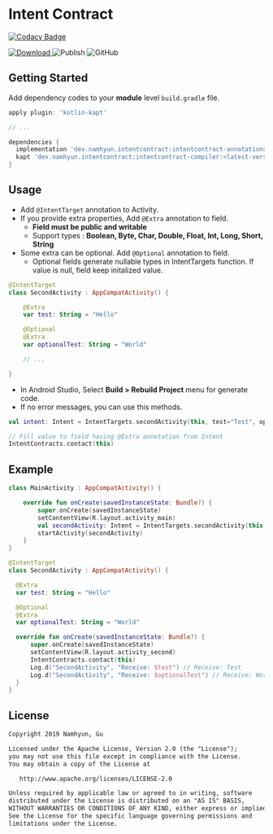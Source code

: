 # Intent Contract

[![Codacy Badge](https://api.codacy.com/project/badge/Grade/2132da86b38f4001abd12ecbc1445cb7)](https://app.codacy.com/manual/namhyun-gu/intent-contract?utm_source=github.com&utm_medium=referral&utm_content=namhyun-gu/intent-contract&utm_campaign=Badge_Grade_Dashboard)

[ ![Download](https://api.bintray.com/packages/namhyun-gu/intentcontract/intentcontract-compiler/images/download.svg) ](https://bintray.com/namhyun-gu/intentcontract/intentcontract-compiler/_latestVersion)
![Publish](https://github.com/namhyun-gu/intent-contract/workflows/Publish/badge.svg)
![GitHub](https://img.shields.io/github/license/namhyun-gu/intent-contract)

## Getting Started

Add dependency codes to your **module** level `build.gradle` file.

```groovy
apply plugin: 'kotlin-kapt'

// ...

dependencies {
  implementation 'dev.namhyun.intentcontract:intentcontract-annotations:<latest-version>'
  kapt 'dev.namhyun.intentcontract:intentcontract-compiler:<latest-version>'
}
```

## Usage

- Add `@IntentTarget` annotation to Activity.
- If you provide extra properties, Add `@Extra` annotation to field.
  - **Field must be public and writable**
  - Support types : **Boolean, Byte, Char, Double, Float, Int, Long, Short, String**
- Some extra can be optional. Add `@Optional` annotation to field.
  - Optional fields generate nullable types in IntentTargets function. If value is null, field keep initalized value.

```kotlin
@IntentTarget
class SecondActivity : AppCompatActivity() {

    @Extra
    var test: String = "Hello"

    @Optional
    @Extra
    var optionalTest: String = "World"

    // ...

}
```

- In Android Studio, Select **Build > Rebuild Project** menu for generate code.
- If no error messages, you can use this methods.

```kotlin
val intent: Intent = IntentTargets.secondActivity(this, test="Test", optionalTest=null)
```

```kotlin
// Fill value to field having @Extra annotation from Intent
IntentContracts.contact(this)
```

## Example

```kotlin
class MainActivity : AppCompatActivity() {

    override fun onCreate(savedInstanceState: Bundle?) {
        super.onCreate(savedInstanceState)
        setContentView(R.layout.activity_main)
        val secondActivity: Intent = IntentTargets.secondActivity(this, test="Test", optionalTest=null)
        startActivity(secondActivity)
    }
}
```

```kotlin
@IntentTarget
class SecondActivity : AppCompatActivity() {

  @Extra
  var test: String = "Hello"

  @Optional
  @Extra
  var optionalTest: String = "World"

  override fun onCreate(savedInstanceState: Bundle?) {
      super.onCreate(savedInstanceState)
      setContentView(R.layout.activity_second)
      IntentContracts.contact(this)
      Log.d("SecondActivity", "Receive: $test") // Receive: Test
      Log.d("SecondActivity", "Receive: $optionalTest") // Receive: World
  }
}
```

## License

```xml
Copyright 2019 Namhyun, Gu

Licensed under the Apache License, Version 2.0 (the "License");
you may not use this file except in compliance with the License.
You may obtain a copy of the License at

   http://www.apache.org/licenses/LICENSE-2.0

Unless required by applicable law or agreed to in writing, software
distributed under the License is distributed on an "AS IS" BASIS,
WITHOUT WARRANTIES OR CONDITIONS OF ANY KIND, either express or implied.
See the License for the specific language governing permissions and
limitations under the License.
```
